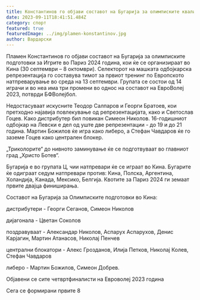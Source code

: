 ```yaml
---
title: Константинов го објави составот на Бугарија за олимписките квалификации
date: 2023-09-11T18:41:51.484Z
category: спорт
featured: true
featuredImage: ../img/plamen-konstantinov.jpg
author: Вардарски
---
```

Пламен Константинов го објави составот на Бугарија за олимписките подготовки за Игрите во Париз 2024 година, кои ќе се организираат во Кина (30 септември – 8 октомври). Селекторот на машката одбојкарска репрезентација го составува тимот за првиот тренинг по Европското натпреварување во среда на 13 септември. Групата се состои од 14 играчи и во неа има три промени во однос на составот на ЕвроВолеј 2023, потврди БФВолејбол.

Недостасуваат искусните Теодор Салпаров и Георги Братоев, кои претходно најавија повлекување од репрезентацијата, како и Светослав Гоцев. Како дистрибутер бил повикан Симеон Николов. 16-годишниот одбојкар на Левски е дел од уште две репрезентации - до 19 и до 21 година. Мартин Божилов ќе игра како либеро, а Стефан Чавдаров ќе го заземе Гоцев како централен блокер.

„Триколорите“ до нивното заминување ќе се подготвуваат во главниот град „Христо Ботев“.

Бугарија е во групата Ц, чии натпревари ќе се играат во Кина. Бугарите ќе одиграат седум натпревари против: Кина, Полска, Аргентина, Холандија, Канада, Мексико, Белгија. Квотите за Париз 2024 ги земаат првите двајца финиширања.

Составот на Бугарија за Олимписките подготовки во Кина:

дистрибутери - Георги Сеганов, Симеон Николов

дијагонала - Цветан Соколов

поздравуваат - Александар Николов, Аспарух Аспарухов, Денис Карјагин, Мартин Атанасов, Николај Пенчев

централни блокатори - Алекс Грозданов, Илија Петков, Николај Колев, Стефан Чавдаров

либеро - Мартин Божилов, Симеон Добрев.

Објавени се сите четвртфиналисти на Евроволеј 2023 година

Сега се формирани првите 8